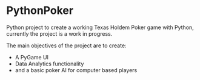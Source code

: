 # PythonPoker

Python project to create a working Texas Holdem Poker game with Python, currently the project is a work in progress.

The main objectives of the project are to create: 
- A PyGame UI  
- Data Analytics functionality
- and a basic poker AI for computer based players 
